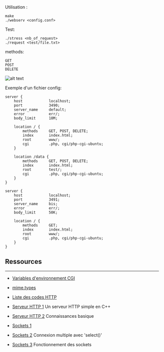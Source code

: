 Utilisation :
```
make
./webserv <config.conf>
```

Test:
```
./stress <nb_of_request>
./request <test/file.txt>
```

methods:
```
GET
POST
DELETE
```

![alt text](https://github.com/gborneGit/webserv/blob/main/webserv_logs.png)

Exemple d'un fichier config:
```
server {
	host			localhost;
	port			3490;
	server_name		default;
	error			err/;
	body_limit		10M;

	location / {
		methods 	GET, POST, DELETE;
		index		index.html;
		root		www/;
		cgi			.php, cgi/php-cgi-ubuntu;
	}

	location /data {
		methods 	GET, POST, DELETE;
		index		index.html;
		root		test/;
		cgi			.php, cgi/php-cgi-ubuntu;
	}
}

server {
	host			localhost;
	port			3491;
	server_name		bis;
	error			err/;
	body_limit		50K;

	location / {
		methods 	GET;
		index		index.html;
		root		www/;
		cgi			.php, cgi/php-cgi-ubuntu;
	}
}
```

## Ressources
***
* [Variables d'environnement CGI](https://fr.wikipedia.org/wiki/Variables_d%27environnement_CGI)
* [mime.types](https://github.com/nginx/nginx/blob/master/conf/mime.types)
* [Liste des codes HTTP](https://fr.wikipedia.org/wiki/Liste_des_codes_HTTP)

* [Serveur HTTP 1](https://ncona.com/2019/04/building-a-simple-server-with-cpp/) Un serveur HTTP simple en C++
* [Serveur HTTP 2](https://github.com/Dungyichao/http_server/blob/master/README.md#1-basic-knowledge-) Connaissances basique

* [Sockets 1](http://vidalc.chez.com/lf/socket.html)
* [Sockets 2](https://www.binarytides.com/multiple-socket-connections-fdset-select-linux/) Connexion multiple avec 'select()'
* [Sockets 3](https://www.ibm.com/docs/en/i/7.3?topic=programming-how-sockets-work) Fonctionnement des sockets
